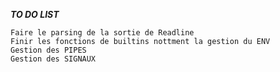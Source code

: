 **_TO DO LIST_**

```Faire le parsing de la sortie de Readline``` \
```Finir les fonctions de builtins nottment la gestion du ENV``` \
```Gestion des PIPES``` \
```Gestion des SIGNAUX```
